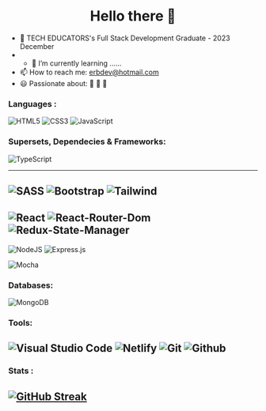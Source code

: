 <h1 align="center">Hello there 👋</h1>

- 🔭 TECH EDUCATORS's Full Stack Development Graduate - 2023 December
- - 🌱 I’m currently learning ......
-  📫 How to reach me: erbdev@hotmail.com
-  :smiley: Passionate about: :book: :space_invader: :game_die:

<!--
**TherealGuah/TherealGuah** is a ✨ _special_ ✨ repository because its `README.md` (this file) appears on your GitHub profile.

Here are some ideas to get you started:

- 🔭 I’m currently working on ...
- 🌱 I’m currently learning ...
- 👯 I’m looking to collaborate on ...
- 🤔 I’m looking for help with ...
- 💬 Ask me about ...
- 📫 How to reach me: ...
- 😄 Pronouns: ...
- ⚡ Fun fact: ...
-->

### Languages :
![HTML5](https://img.shields.io/badge/html5-%23E34F26.svg?style=for-the-badge&logo=html5&logoColor=white)
![CSS3](https://img.shields.io/badge/css3-%231572B6.svg?style=for-the-badge&logo=css3&logoColor=white)
![JavaScript](https://img.shields.io/badge/JavaScript-F7DF1E?style=for-the-badge&logo=javascript&logoColor=black)

### Supersets, Dependecies & Frameworks:
![TypeScript](https://img.shields.io/badge/typescript-%23007ACC.svg?style=for-the-badge&logo=typescript&logoColor=white)

---
![SASS](https://img.shields.io/badge/SASS-hotpink.svg?style=for-the-badge&logo=SASS&logoColor=white)
![Bootstrap](https://img.shields.io/badge/bootstrap-%23563D7C.svg?style=for-the-badge&logo=bootstrap&logoColor=white)
![Tailwind](https://img.shields.io/badge/Tailwind_CSS-38B2AC?style=for-the-badge&logo=tailwind-css&logoColor=white)
---
![React](https://img.shields.io/badge/react-%2320232a.svg?style=for-the-badge&logo=react&logoColor=%2361DAFB)
![React-Router-Dom](https://img.shields.io/badge/React_Router-CA4245?style=for-the-badge&logo=react-router&logoColor=white)
![Redux-State-Manager](https://img.shields.io/badge/Redux-593D88?style=for-the-badge&logo=redux&logoColor=white)
---
![NodeJS](https://img.shields.io/badge/node.js-6DA55F?style=for-the-badge&logo=node.js&logoColor=white)
![Express.js](https://img.shields.io/badge/express.js-%23404d59.svg?style=for-the-badge&logo=express&logoColor=%2361DAFB)

![Mocha](https://img.shields.io/badge/mocha.js-323330?style=for-the-badge&logo=mocha&logoColor=Brown)

### Databases:

![MongoDB](https://img.shields.io/badge/MongoDB-%234ea94b.svg?style=for-the-badge&logo=mongodb&logoColor=white)

###  Tools:


![Visual Studio Code](https://img.shields.io/badge/Visual%20Studio%20Code-0078d7.svg?style=for-the-badge&logo=visual-studio-code&logoColor=white)
![Netlify](https://img.shields.io/badge/netlify-%23000000.svg?style=for-the-badge&logo=netlify&logoColor=#00C7B7)
![Git](https://img.shields.io/badge/git-%23F05033.svg?style=for-the-badge&logo=git&logoColor=white)
![Github](https://img.shields.io/badge/GitHub-100000?style=for-the-badge&logo=github&logoColor=white)
---
### Stats :
[![GitHub Streak](https://streak-stats.demolab.com/?user=TherealGuah&theme=github-dark&hide_border=true)](https://git.io/streak-stats)
---
<!--
![Anurag's GitHub stats](https://github-readme-stats.vercel.app/api?username=TherealGuah&show_icons=true&theme=merko)
---
[![Top Langs](https://github-readme-stats.vercel.app/api/top-langs/?username=TherealGuah&layout=compact)](https://github.com/anuraghazra/github-readme-stats)
-->


